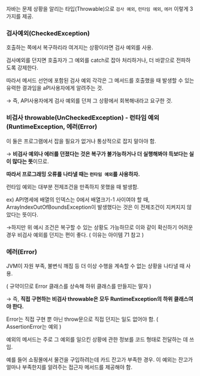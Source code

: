자바는 문제 상황을 알리는 타입(Throwable)으로 `검사 예외`, `런타임 예외`, `에러` 이렇게 3가지를 제공.

### 검사예외(CheckedException)

호출하는 쪽에서 복구하리라 여겨지는 상황이라면 검사 예외를 사용.

검사예외를 던지면 호출자가 그 예외를 catch로 잡아 처리하거나, 더 바깥으로 전파하도록 강제한다.

따라서 메서드 선언에 포함된 검사 예외 각각은 그 메서드를 호출했을 때 발생할 수 있는 유력한 결과임을 aPI사용자에게 알려주는 것.

→ 즉, API사용자에게 검사 예외를 던져 그 상황에서 회복해내라고 요구한 것.

### 비검사 throwable(UnCheckedException) - 런타임 예외(RuntimeException, 에러(Error)

이 둘은 프로그램에서 잡을 필요가 없거나 통상적으로 잡지 말아야 함.

→ **비검사 예외나 에러를 던졌다는 것은 복구가 불가능하거나 더 실행해봐야 득보다는 실이 많다는 뜻**이므로.

**따라서 프로그래밍 오류를 나타낼 때는 `런타임 예외`를 사용하자.**

런타임 예외는 대부분 전제조건을 만족하지 못했을 때 발생함.

ex) API명세에 배열의 인덱스는 0에서 배열크기-1 사이여야 할 때, ArrayIndexOutOfBoundsException이 발생했다는 것은 이 전제조건이 지켜지지 않았다는 뜻이다.

→하지만 위 예시 조건은 복구할 수 있는 상황도 가능하므로 이와 같이 확신하기 어려운 경우 비검사 예외를 던지는 편이 좋다. ( 이유는 아이템 71 참고 )

### 에러(Error)

JVM이 자원 부족, 불변식 깨짐 등 더 이상 수행을 계속할 수 없는 상황을 나타낼 때 사용.

( 규약이므로 Error 클래스를 상속해 하위 클래스를 만들지는 말자 )

→ 즉, **직접 구현하는 비검사 throwable은 모두 RuntimeException의 하위 클래스여야 한다.**

Error는 직접 구현 뿐 아닌 throw문으로 직접 던지는 일도 없어야 함. ( AssertionError는 예외 )

예외의 메서드는 주로 그 예외를 일으킨 상황에 관한 정보를 코드 형태로 전달하는 데 쓰임.

예를 들어 쇼핑몰에서 물건을 구입하려는데 카드 잔고가 부족한 경우. 이 예외는 잔고가 얼마나 부족한지를 알려주는 접근자 메서드를 제공해야 함.